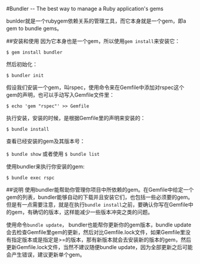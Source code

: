 #Bundler -- The best way to manage a Ruby application's gems

bunlder就是一个rubygem依赖关系的管理工具，而它本身就是一个gem，即a gem to bundle gems。

##安装和使用
因为它本身也是一个gem，所以使用`gem install`来安装它：

`$ gem install bundler`

然后初始化：

`$ bundler init`

假设我们安装一个gem，叫rspec，使用命令来在Gemfile中添加对rspec这个gem的声明，也可以手动写入Gemfile文件里：

`$ echo 'gem "rspec"' >> Gemfile `

执行安装，安装的时候，是根据Gemfile里的声明来安装的：

`$ bundle install`

查看已经安装的gem及其版本号：

`$ bundle show` 或者使用 `$ bundle list`

使用bundler来执行你安装的gem:

`$ bundle exec rspc`

##说明
使用bundler能帮助你管理你项目中所依赖的gem。在Gemfile中给定一个gem的列表，bundler能够自动的下载并且安装它们，也包括一些必须要的gem。但是有一点需要注意，就是在执行`bundle install`之前，要确认你写在Gemfile中的gem，有确切的版本，这样能减少一些版本冲突之类的问题。

使用命令`bundle update`， bundler也能帮你更新你的gem版本，bundle update会去检查Gemfile里gem的更新，然后对比Gemfile.lock文件，如果Gemfile里没有指定版本或是指定是>=的版本，那有新版本就会去安装新的版本的gem，然后更新Gemfile.lock文件，当然不建议随便bundle update，因为全部更新之后可能会产生错误，建议更新单个gem。
